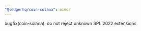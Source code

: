 ```yaml
---
"@ledgerhq/coin-solana": minor
---
```


bugfix(coin-solana): do not reject unknown SPL 2022 extensions
